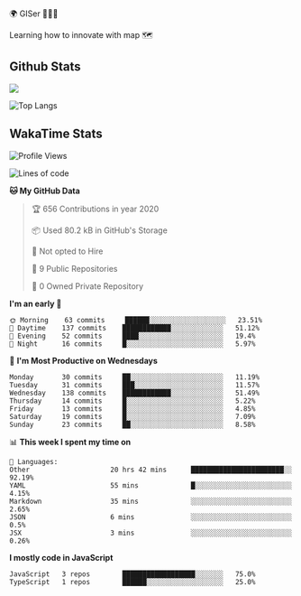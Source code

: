 🌍 GISer 👨🏻‍💻

Learning how to innovate with map 🗺

## Github Stats

![](https://github-readme-stats.vercel.app/api?username=lkcozy&show_icons=true&theme=tokyonight&hide_title=true)

![Top Langs](https://github-readme-stats.vercel.app/api/top-langs/?username=lkcozy&layout=compact&theme=tokyonight)

## WakaTime Stats

<!--START_SECTION:waka-->
![Profile Views](http://img.shields.io/badge/Profile%20Views-50-blue)

![Lines of code](https://img.shields.io/badge/From%20Hello%20World%20I've%20written-300620%20Lines%20of%20code-blue)

**🐱 My GitHub Data** 

> 🏆 656 Contributions in year 2020
 > 
> 📦 Used 80.2 kB in GitHub's Storage 
 > 
> 🚫 Not opted to Hire
 > 
> 📜 9 Public Repositories 
 > 
> 🔑 0 Owned Private Repository 
 > 
**I'm an early 🐤** 

```text
🌞 Morning    63 commits     ██████░░░░░░░░░░░░░░░░░░░   23.51% 
🌆 Daytime    137 commits    ████████████░░░░░░░░░░░░░   51.12% 
🌃 Evening    52 commits     ████░░░░░░░░░░░░░░░░░░░░░   19.4% 
🌙 Night      16 commits     █░░░░░░░░░░░░░░░░░░░░░░░░   5.97%

```
📅 **I'm Most Productive on Wednesdays** 

```text
Monday       30 commits     ██░░░░░░░░░░░░░░░░░░░░░░░   11.19% 
Tuesday      31 commits     ███░░░░░░░░░░░░░░░░░░░░░░   11.57% 
Wednesday    138 commits    ████████████░░░░░░░░░░░░░   51.49% 
Thursday     14 commits     █░░░░░░░░░░░░░░░░░░░░░░░░   5.22% 
Friday       13 commits     █░░░░░░░░░░░░░░░░░░░░░░░░   4.85% 
Saturday     19 commits     █░░░░░░░░░░░░░░░░░░░░░░░░   7.09% 
Sunday       23 commits     ██░░░░░░░░░░░░░░░░░░░░░░░   8.58%

```


📊 **This week I spent my time on** 

```text
💬 Languages: 
Other                    20 hrs 42 mins      ███████████████████████░░   92.19% 
YAML                     55 mins             █░░░░░░░░░░░░░░░░░░░░░░░░   4.15% 
Markdown                 35 mins             ░░░░░░░░░░░░░░░░░░░░░░░░░   2.65% 
JSON                     6 mins              ░░░░░░░░░░░░░░░░░░░░░░░░░   0.5% 
JSX                      3 mins              ░░░░░░░░░░░░░░░░░░░░░░░░░   0.26%

```

**I mostly code in JavaScript** 

```text
JavaScript   3 repos        ██████████████████░░░░░░░   75.0% 
TypeScript   1 repos        ██████░░░░░░░░░░░░░░░░░░░   25.0%

```



<!--END_SECTION:waka-->
